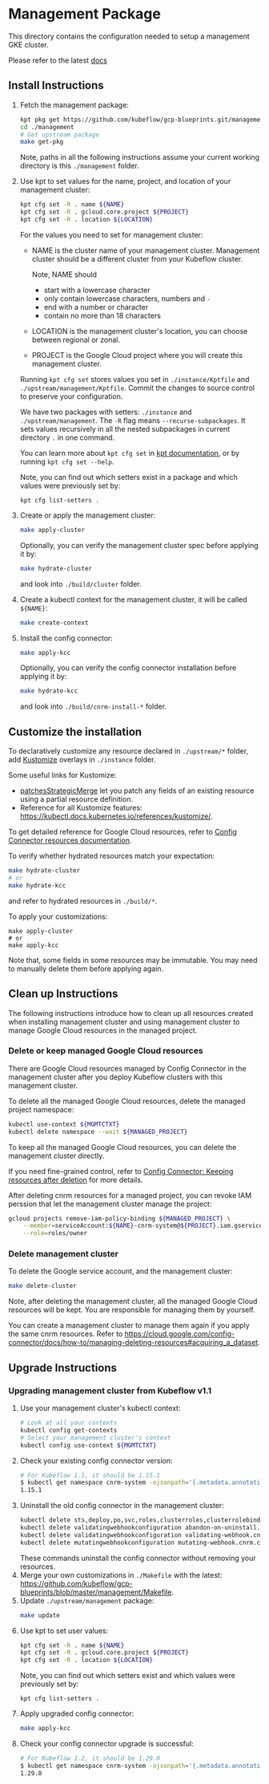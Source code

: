 # Management Package

This directory contains the configuration needed to setup a management GKE cluster.

Please refer to the latest [docs](https://master.kubeflow.org/docs/gke/deploy/management-setup/)

## Install Instructions

1. Fetch the management package:
    ```bash
    kpt pkg get https://github.com/kubeflow/gcp-blueprints.git/management@v1.2.0 ./
    cd ./management
    # Get upstream package
    make get-pkg
    ```

    Note, paths in all the following instructions assume your current working
    directory is this `./management` folder.

1. Use kpt to set values for the name, project, and location of your management cluster:
    ```bash
    kpt cfg set -R . name ${NAME}
    kpt cfg set -R . gcloud.core.project ${PROJECT}
    kpt cfg set -R . location ${LOCATION}
    ```
    For the values you need to set for management cluster:
    * NAME is the cluster name of your management cluster. Management cluster
    should be a different cluster from your Kubeflow cluster.

        Note, NAME should
        * start with a lowercase character
        * only contain lowercase characters, numbers and `-`
        * end with a number or character
        * contain no more than 18 characters
    * LOCATION is the management cluster's location, you can choose between regional or zonal.
    * PROJECT is the Google Cloud project where you will create this management cluster.

    Running `kpt cfg set` stores values you set in `./instance/Kptfile` and
    `./upstream/management/Kptfile`. Commit the changes to source control to
    preserve your configuration.

    We have two packages with setters: `./instance` and `./upstream/management`.
    The `-R` flag means `--recurse-subpackages`. It sets values recursively in all the
    nested subpackages in current directory `.` in one command.

    You can learn more about `kpt cfg set` in [kpt documentation](https://googlecontainertools.github.io/kpt/reference/cfg/set/), or by running `kpt cfg set --help`.

    Note, you can find out which setters exist in a package and which values were previously set by:
    ```
    kpt cfg list-setters .
    ```

1. Create or apply the management cluster:
    ```bash
    make apply-cluster
    ```
    Optionally, you can verify the management cluster spec before applying it by:
    ```bash
    make hydrate-cluster
    ```
    and look into `./build/cluster` folder.
1. Create a kubectl context for the management cluster, it will be called `${NAME}`:
    ```bash
    make create-context
    ```
1. Install the config connector:
    ```bash
    make apply-kcc
    ```
    Optionally, you can verify the config connector installation before applying it by:
    ```bash
    make hydrate-kcc
    ```
    and look into `./build/cnrm-install-*` folder.

## Customize the installation

To declaratively customize any resource declared in `./upstream/*` folder,
add [Kustomize](https://kustomize.io/) overlays in `./instance` folder.

Some useful links for Kustomize:
* [patchesStrategicMerge](https://kubectl.docs.kubernetes.io/references/kustomize/patchesstrategicmerge/) let you patch any fields of an existing resource using a partial resource definition.
* Reference for all Kustomize features: https://kubectl.docs.kubernetes.io/references/kustomize/.

To get detailed reference for Google Cloud resources, refer to
[Config Connector resources documentation](https://cloud.google.com/config-connector/docs/reference/overview).

To verify whether hydrated resources match your expectation:
```bash
make hydrate-cluster
# or
make hydrate-kcc
```
and refer to hydrated resources in `./build/*`.

To apply your customizations:
```
make apply-cluster
# or
make apply-kcc
```
Note that, some fields in some resources may be immutable. You may need to
manually delete them before applying again.

## Clean up Instructions
The following instructions introduce how to clean up all resources created when
installing management cluster and using management cluster to manage Google
Cloud resources in the managed project.

### Delete or keep managed Google Cloud resources
There are Google Cloud resources managed by Config Connector in the
management cluster after you deploy Kubeflow clusters with this management
cluster.

To delete all the managed Google Cloud resources, delete the managed project
namespace:
```bash
kubectl use-context ${MGMTCTXT}
kubectl delete namespace --wait ${MANAGED_PROJECT}
```

To keep all the managed Google Cloud resources, you can delete the management
cluster directly.

If you need fine-grained control, refer to
[Config Connector: Keeping resources after deletion](https://cloud.google.com/config-connector/docs/how-to/managing-deleting-resources#keeping_resources_after_deletion)
for more details.

After deleting cnrm resources for a managed project, you can revoke IAM perssion
that let the management cluster manage the project:
```bash
gcloud projects remove-iam-policy-binding ${MANAGED_PROJECT} \
    --member=serviceAccount:${NAME}-cnrm-system@${PROJECT}.iam.gserviceaccount.com \
    --role=roles/owner
```

### Delete management cluster

To delete the Google service account, and the management cluster:
```bash
make delete-cluster
```

Note, after deleting the management cluster, all the managed Google Cloud
resources will be kept. You are responsible for managing them by yourself.

You can create a management cluster to manage them again if you apply the same
cnrm resources. Refer to https://cloud.google.com/config-connector/docs/how-to/managing-deleting-resources#acquiring_a_dataset.

## Upgrade Instructions

### Upgrading management cluster from Kubeflow v1.1

1. Use your management cluster's kubectl context:
    ```bash
    # Look at all your contexts
    kubectl config get-contexts
    # Select your management cluster's context
    kubectl config use-context ${MGMTCTXT}
    ```
1. Check your existing config connector version:
    ```bash
    # For Kubeflow 1.1, it should be 1.15.1
    $ kubectl get namespace cnrm-system -ojsonpath='{.metadata.annotations.cnrm\.cloud\.google\.com\/version}'
    1.15.1
    ```
1. Uninstall the old config connector in the management cluster:
    ```bash
    kubectl delete sts,deploy,po,svc,roles,clusterroles,clusterrolebindings --all-namespaces -l cnrm.cloud.google.com/system=true --wait=true
    kubectl delete validatingwebhookconfiguration abandon-on-uninstall.cnrm.cloud.google.com --ignore-not-found --wait=true
    kubectl delete validatingwebhookconfiguration validating-webhook.cnrm.cloud.google.com --ignore-not-found --wait=true
    kubectl delete mutatingwebhookconfiguration mutating-webhook.cnrm.cloud.google.com --ignore-not-found --wait=true
    ```
    These commands uninstall the config connector without removing your resources.
1. Merge your own customizations in `./Makefile` with the latest: https://github.com/kubeflow/gcp-blueprints/blob/master/management/Makefile.
1. Update `./upstream/management` package:
    ```bash
    make update
    ```
1. Use kpt to set user values:
    ```bash
    kpt cfg set -R . name ${NAME}
    kpt cfg set -R . gcloud.core.project ${PROJECT}
    kpt cfg set -R . location ${LOCATION}
    ```
    Note, you can find out which setters exist and which values were previously set by:
    ```
    kpt cfg list-setters .
    ```
1. Apply upgraded config connector:
    ```bash
    make apply-kcc
    ```
1. Check your config connector upgrade is successful:
    ```bash
    # For Kubeflow 1.2, it should be 1.29.0
    $ kubectl get namespace cnrm-system -ojsonpath='{.metadata.annotations.cnrm\.cloud\.google\.com\/version}'
    1.29.0
    ```
